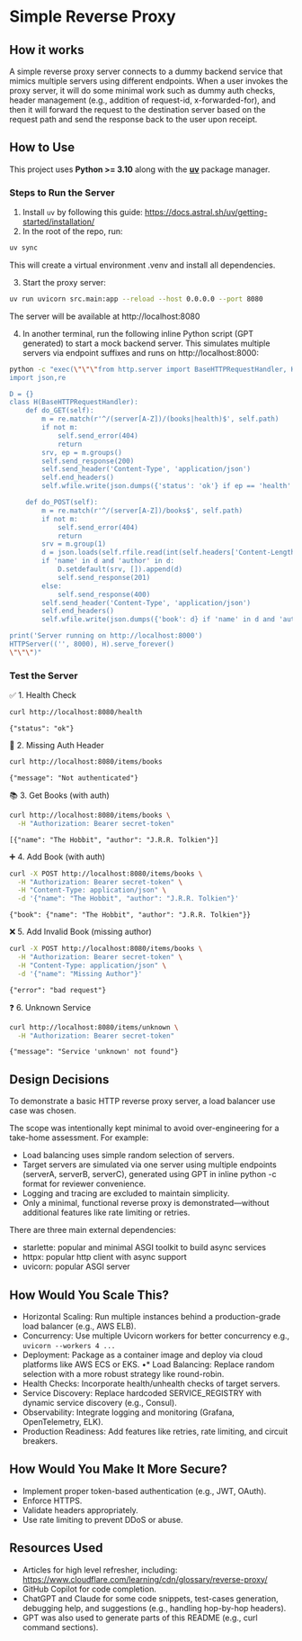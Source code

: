 # Simple Reverse Proxy

## How it works
A simple reverse proxy server connects to a dummy backend service that mimics multiple servers using different endpoints. When a user invokes the proxy server, it will do some minimal work such as dummy auth checks, header management (e.g., addition of request-id, x-forwarded-for), and then it will forward the request to the destination server based on the request path and send the response back to the user upon receipt.

## How to Use

This project uses **Python >= 3.10** along with the **[uv](https://docs.astral.sh/uv/)** package manager.

### Steps to Run the Server

1. Install `uv` by following this guide: https://docs.astral.sh/uv/getting-started/installation/
2. In the root of the repo, run:  
```bash
uv sync
```

This will create a virtual environment .venv and install all dependencies.

3. Start the proxy server:
```bash
uv run uvicorn src.main:app --reload --host 0.0.0.0 --port 8080
```
The server will be available at http://localhost:8080

4. In another terminal, run the following inline Python script (GPT generated) to start a mock backend server. This simulates multiple servers via endpoint suffixes and runs on http://localhost:8000:

```bash
python -c "exec(\"\"\"from http.server import BaseHTTPRequestHandler, HTTPServer
import json,re

D = {}
class H(BaseHTTPRequestHandler):
    def do_GET(self):
        m = re.match(r'^/(server[A-Z])/(books|health)$', self.path)
        if not m:
            self.send_error(404)
            return
        srv, ep = m.groups()
        self.send_response(200)
        self.send_header('Content-Type', 'application/json')
        self.end_headers()
        self.wfile.write(json.dumps({'status': 'ok'} if ep == 'health' else D.get(srv, [])).encode())

    def do_POST(self):
        m = re.match(r'^/(server[A-Z])/books$', self.path)
        if not m:
            self.send_error(404)
            return
        srv = m.group(1)
        d = json.loads(self.rfile.read(int(self.headers['Content-Length'])))
        if 'name' in d and 'author' in d:
            D.setdefault(srv, []).append(d)
            self.send_response(201)
        else:
            self.send_response(400)
        self.send_header('Content-Type', 'application/json')
        self.end_headers()
        self.wfile.write(json.dumps({'book': d} if 'name' in d and 'author' in d else {'error': 'bad request'}).encode())

print('Server running on http://localhost:8000')
HTTPServer(('', 8000), H).serve_forever()
\"\"\")"

```


### Test the Server

✅ 1. Health Check
```bash
curl http://localhost:8080/health
```
```
{"status": "ok"}
```

🚫 2. Missing Auth Header
```bash
curl http://localhost:8080/items/books
```
```
{"message": "Not authenticated"}
```

📚 3. Get Books (with auth)
```bash
curl http://localhost:8080/items/books \
  -H "Authorization: Bearer secret-token"
```
```
[{"name": "The Hobbit", "author": "J.R.R. Tolkien"}]
```

➕ 4. Add Book (with auth)
```bash
curl -X POST http://localhost:8080/items/books \
  -H "Authorization: Bearer secret-token" \
  -H "Content-Type: application/json" \
  -d '{"name": "The Hobbit", "author": "J.R.R. Tolkien"}'
```
```
{"book": {"name": "The Hobbit", "author": "J.R.R. Tolkien"}}
```


❌ 5. Add Invalid Book (missing author)
```bash
curl -X POST http://localhost:8080/items/books \
  -H "Authorization: Bearer secret-token" \
  -H "Content-Type: application/json" \
  -d '{"name": "Missing Author"}'
```
```
{"error": "bad request"}
```

❓ 6. Unknown Service
```bash
curl http://localhost:8080/items/unknown \
  -H "Authorization: Bearer secret-token"
```
```
{"message": "Service 'unknown' not found"}

```


## Design Decisions
To demonstrate a basic HTTP reverse proxy server, a load balancer use case was chosen.

The scope was intentionally kept minimal to avoid over-engineering for a take-home assessment. For example:
* Load balancing uses simple random selection of servers.
* Target servers are simulated via one server using multiple endpoints (serverA, serverB, serverC), generated using GPT in inline python -c format for reviewer convenience.
* Logging and tracing are excluded to maintain simplicity.
* Only a minimal, functional reverse proxy is demonstrated—without additional features like rate limiting or retries.

There are three main external dependencies:
* starlette: popular and minimal ASGI toolkit to build async services
* httpx: popular http client with async support
* uvicorn: popular ASGI server


## How Would You Scale This?
* Horizontal Scaling: Run multiple instances behind a production-grade load balancer (e.g., AWS ELB).
* Concurrency: Use multiple Uvicorn workers for better concurrency e.g., ```uvicorn --workers 4 ...```
* Deployment: Package as a container image and deploy via cloud platforms like AWS ECS or EKS.
•* Load Balancing: Replace random selection with a more robust strategy like round-robin.
* Health Checks: Incorporate health/unhealth checks of target servers.
* Service Discovery: Replace hardcoded SERVICE_REGISTRY with dynamic service discovery (e.g., Consul).
* Observability: Integrate logging and monitoring (Grafana, OpenTelemetry, ELK).
* Production Readiness: Add features like retries, rate limiting, and circuit breakers.


## How Would You Make It More Secure?
* Implement proper token-based authentication (e.g., JWT, OAuth).
* Enforce HTTPS.
* Validate headers appropriately.
* Use rate limiting to prevent DDoS or abuse.


## Resources Used
* Articles for high level refresher, including: https://www.cloudflare.com/learning/cdn/glossary/reverse-proxy/
* GitHub Copilot for code completion.
* ChatGPT and Claude for some code snippets, test-cases generation, debugging help, and suggestions (e.g., handling hop-by-hop headers).
* GPT was also used to generate parts of this README (e.g., curl command sections).
